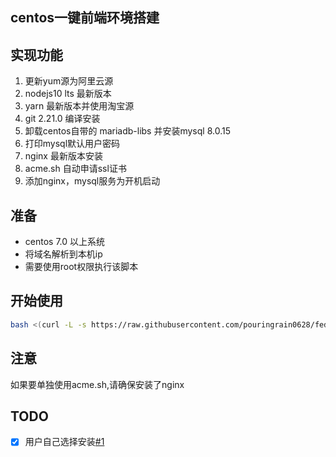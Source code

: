 ## centos一键前端环境搭建
## 实现功能
  1. 更新yum源为阿里云源
  2. nodejs10 lts 最新版本
  3. yarn 最新版本并使用淘宝源
  4. git 2.21.0 编译安装
  5. 卸载centos自带的 mariadb-libs 并安装mysql 8.0.15
  6. 打印mysql默认用户密码
  7. nginx 最新版本安装
  8. acme.sh 自动申请ssl证书
  9. 添加nginx，mysql服务为开机启动
## 准备
- centos 7.0 以上系统
- 将域名解析到本机ip
- 需要使用root权限执行该脚本

## 开始使用

```bash
bash <(curl -L -s https://raw.githubusercontent.com/pouringrain0628/fedEnv/master/install.sh)| tee fed.log
```

## 注意
如果要单独使用acme.sh,请确保安装了nginx

## TODO
- [x] 用户自己选择安装[#1](https://github.com/fchengjin/fedEnv/issues/1)